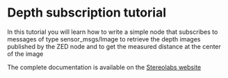 # Depth subscription tutorial

In this tutorial you will learn how to write a simple node that subscribes to messages of type sensor_msgs/Image to retrieve the depth images published by the ZED node and to get the measured distance at the center of the image

The complete documentation is available on the [Stereolabs website](https://docs.stereolabs.com/integrations/ros2/depth_sensing/)


